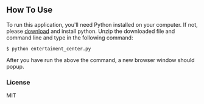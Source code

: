 ## How To Use

To run this application, you'll need Python installed on your computer. If not, please
[download](https://www.python.org/downloads/) and install python.
Unzip the downloaded file and command line and type in the following command:

```
$ python entertaiment_center.py
```

After you have run the above the command, a new browser window should popup.

### License
MIT


